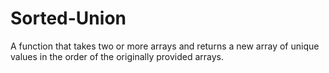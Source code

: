 # Sorted-Union
 A function that takes two or more arrays and returns a new array of unique values in the order of the originally provided arrays.
